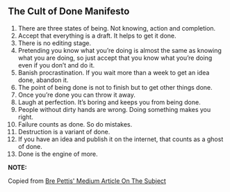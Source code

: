 ## The Cult of Done Manifesto

1.  There are three states of being. Not knowing, action and completion.
2.  Accept that everything is a draft. It helps to get it done.
3.  There is no editing stage.
4.  Pretending you know what you’re doing is almost the same as knowing what you are doing, so just accept that you know what you’re doing even if you don’t and do it.
5.  Banish procrastination. If you wait more than a week to get an idea done, abandon it.
6.  The point of being done is not to finish but to get other things done.
7.  Once you’re done you can throw it away.
8.  Laugh at perfection. It’s boring and keeps you from being done.
9.  People without dirty hands are wrong. Doing something makes you right.
10. Failure counts as done. So do mistakes.
11. Destruction is a variant of done.
12. If you have an idea and publish it on the internet, that counts as a ghost of done.
13. Done is the engine of more.

**NOTE:**

Copied from [Bre Pettis' Medium Article On The Subject](https://scribe.rip/@bre/the-cult-of-done-manifesto-724ca1c2ff13)
